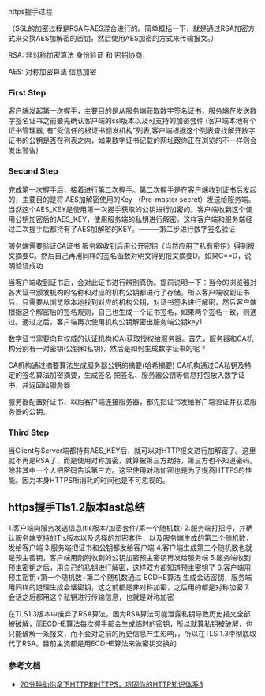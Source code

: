 <!--
 * @Author: Chendapeng
 * @Date: 2021-12-29 16:38:16
 * @LastEditors: Chendapeng
 * @LastEditTime: 2021-12-30 08:30:57
 * @Description: https相关的面试题记录
-->

https握手过程

（SSL的加密过程是RSA与AES混合进行的。简单概括一下，就是通过RSA加密方式来交换AES加解密的密钥，然后使用AES加密的方式来传输报文。）

RSA: 非对称加密算法 身份验证 和 密钥协商，

AES: 对称加密算法 信息加密


### First Step

客户端发起第一次握手，主要目的是从服务端获取数字签名证书，服务端在发送数字签名证书之前要先确认客户端的ssl版本以及可支持的加密套件
(客户端本地有个证书管理器, 有"受信任的根证书颁发机构"列表,客户端根据这个列表查找解开数字证书的公钥是否在列表之内，如果数字证书记载的网址跟你正在浏览的不一样则会发出警告)


### Second Step

完成第一次握手后，接着进行第二次握手。第二次握手是在客户端收到证书后发起的，主要目的是将 AES加解密使用的Key （Pre-master secret）发送给服务端。当然这个AES_KEY是使用第一次握手获取的公钥进行加密的。客户端收到这个使用公钥加密后的AES_KEY，使用服务端的私钥进行解密。这样客户端和服务端经过二次握手后都持有了AES加解密的KEY。———第二步进行数字签名验证

服务端需要验证CA证书
服务器收到后用公开密钥（当然应用了私有密钥）得到报文摘要C。然后自己再用同样的签名函数对明文得到报文摘要D。如果C==D，说明验证成功

当客户端收到证书后，会对此证书进行辨别真伪。提前说明一下：当今的浏览器对各大证书颁发机构的名称和对应的机构公钥都进行了存储。所以客户端收到证书后，只需要从浏览器本地找到对应的机构公钥，对证书签名进行解密，然后客户端根据这个解密后的签名规则，自己也生成一个证书签名，如果两个签名一致，则通过。通过之后，客户端再次使用机构公钥解密出服务端公钥key1


数字证书需要向有权威的认证机构(CA)获取授权给服务器。首先，服务器和CA机构分别有一对密钥(公钥和私钥)，然后是如何生成数字证书的呢？

CA机构通过摘要算法生成服务器公钥的摘要(哈希摘要)
CA机构通过CA私钥及特定的签名算法加密摘要，生成签名
把签名、服务器公钥等信息打包放入数字证书，并返回给服务器

服务器配置好证书，以后客户端连接服务器，都先把证书发给客户端验证并获取服务器的公钥。



### Third Step

当Client与Server端都持有AES_KEY后，就可以对HTTP报文进行加解密了。这里就不再是RSA了，而是使用对称加密，就算被第三方劫持，第三方也不知道密码。除非其中一个人把密码告诉第三方。这里使用对称加密也是为了提高HTTPS的性能。因为本身HTTPS所消耗的时间也是不可忽视的。



## https握手Tls1.2版本last总结

1.客户端向服务发送信息(tls版本/加密套件/第一个随机数)
2.服务端打招呼，并确认服务端支持的Tls版本以及选择的加密套件，以及服务端生成的第二个随机数，发给客户端
3.服务端把证书和公钥都发给客户端
4.客户端生成第三个随机数也就是预主密钥，客户端用刚刚收到的公钥加密预主密钥再发给服务端
5.服务端收到预主密钥之后，用自己的私钥进行解密，这样双方都知道预主密钥了 
6.客户端用预主密钥+第一个随机数+第二个随机数通过 ECDHE算法 生成会话密钥，服务端用同样的道理生成会话密钥，这之前都是非对称加密，之后用的都是对称加密
7.会话之后都用这个私钥进行传输信息，也就是对称加密 


在TLS1.3版本中废弃了RSA算法，因为RSA算法可能泄露私钥导致历史报文全部被破解，而ECDHE算法每次握手都会生成临时的密钥，所以就算私钥被破解，也只能破解一条报文，而不会对之前的历史信息产生影响，，所以在TLS 1.3中彻底取代了RSA。目前主流都是用ECDHE算法来做密钥交换的



### 参考文档
- [20分钟助你拿下HTTP和HTTPS，巩固你的HTTP知识体系3](https://juejin.cn/post/6994629873985650696#heading-12)